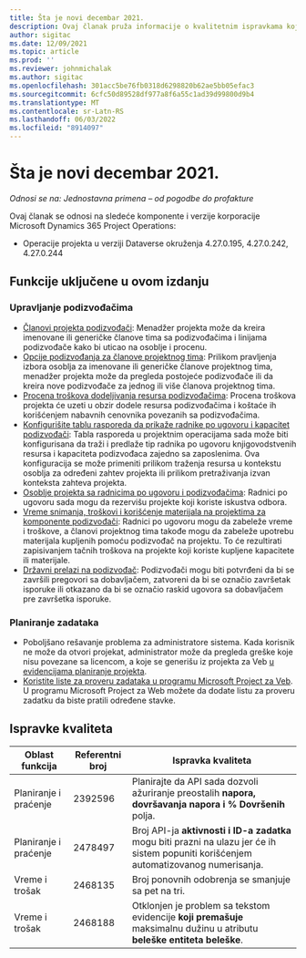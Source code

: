 ```yaml
---
title: Šta je novi decembar 2021.
description: Ovaj članak pruža informacije o kvalitetnim ispravkama koje su dostupne u decembru 2021.
author: sigitac
ms.date: 12/09/2021
ms.topic: article
ms.prod: ''
ms.reviewer: johnmichalak
ms.author: sigitac
ms.openlocfilehash: 301acc5be76fb0318d6298820b62ae5bb05efac3
ms.sourcegitcommit: 6cfc50d89528df977a8f6a55c1ad39d99800d9b4
ms.translationtype: MT
ms.contentlocale: sr-Latn-RS
ms.lasthandoff: 06/03/2022
ms.locfileid: "8914097"
---
```

# <a name="whats-new-december-2021---project-operations-lite-deployment"></a>Šta je novi decembar 2021.

_Odnosi se na: Jednostavna primena – od pogodbe do profakture_

Ovaj članak se odnosi na sledeće komponente i verzije korporacije Microsoft Dynamics 365 Project Operations:

- Operacije projekta u verziji Dataverse okruženja 4.27.0.195, 4.27.0.242, 4.27.0.244


## <a name="features-included-in-this-release"></a>Funkcije uključene u ovom izdanju

### <a name="subcontract-management"></a>Upravljanje podizvođačima 

- [Članovi projekta podizvođači](../subcontracting/subcontracting-project-team-members.md): Menadžer projekta može da kreira imenovane ili generičke članove tima sa podizvođačima i linijama podizvođače kako bi uticao na osoblje i procenu.
- [Opcije podizvođanja za članove projektnog tima](../subcontracting/subcon-options.md): Prilikom pravljenja izbora osoblja za imenovane ili generičke članove projektnog tima, menadžer projekta može da pregleda postojeće podizvođače ili da kreira nove podizvođače za jednog ili više članova projektnog tima. 
- [Procena troškova dodeljivanja resursa podizvođačima](../subcontracting/costing-subcon-ra.md): Procena troškova projekta će uzeti u obzir dodele resursa podizvođačima i koštaće ih korišćenjem nabavnih cenovnika povezanih sa podizvođačima. 
- [Konfigurišite tablu rasporeda da prikaže radnike po ugovoru i kapacitet podizvođači](../subcontracting/configure-sb-subcon.md): Tabla rasporeda u projektnim operacijama sada može biti konfigurisana da traži i predlaže tip radnika po ugovoru knjigovodstvenih resursa i kapaciteta podizvođaca zajedno sa zaposlenima. Ova konfiguracija se može primeniti prilikom traženja resursa u kontekstu osoblja za određeni zahtev projekta ili prilikom pretraživanja izvan konteksta zahteva projekta.
- [Osoblje projekta sa radnicima po ugovoru i podizvođačima](../subcontracting/staffing-cw.md): Radnici po ugovoru sada mogu da rezervišu projekte koji koriste iskustva odbora.
- [Vreme snimanja, troškovi i korišćenje materijala na projektima za komponente podizvođači](../subcontracting/recording-subcon-actuals.md): Radnici po ugovoru mogu da zabeleže vreme i troškove, a članovi projektnog tima takođe mogu da zabeleže upotrebu materijala kupljenih pomoću podizvođač na projektu. To će rezultirati zapisivanjem tačnih troškova na projekte koji koriste kupljene kapacitete ili materijale.
- [Državni prelazi na podizvođač](../subcontracting/subcon-states.md): Podizvođači mogu biti potvrđeni da bi se završili pregovori sa dobavljačem, zatvoreni da bi se označio završetak isporuke ili otkazano da bi se označio raskid ugovora sa dobavljačem pre završetka isporuke.

### <a name="task-planning"></a>Planiranje zadataka
- Poboljšano rešavanje problema za administratore sistema. Kada korisnik ne može da otvori projekat, administrator može da pregleda greške koje nisu povezane sa licencom, a koje se generišu iz projekta za Veb [u evidencijama planiranje projekta](../../project-management/schedule-api-logs.md).
- [Koristite liste za proveru zadataka u programu Microsoft Project za Veb](https://support.microsoft.com/en-us/office/use-task-checklists-in-microsoft-project-for-the-web-c69bcf73-5c75-4ad3-9893-6d6f92360e9c). U programu Microsoft Project za Web možete da dodate listu za proveru zadatku da biste pratili određene stavke.

## <a name="quality-updates"></a>Ispravke kvaliteta

| **Oblast funkcija** | **Referentni broj** | **Ispravka kvaliteta** |
| --- | --- | --- |
| Planiranje i praćenje | 2392596 | Planirajte da API sada dozvoli ažuriranje preostalih **napora, dovršavanja** **napora i** **% Dovršenih** polja. |
| Planiranje i praćenje | 2478497 | Broj API-ja **aktivnosti i** **ID-a zadatka** mogu biti prazni na ulazu jer će ih sistem popuniti korišćenjem automatizovanog numerisanja.|
| Vreme i trošak | 2468135 | Broj ponovnih odobrenja se smanjuje sa pet na tri. |
| Vreme i trošak | 2468188 | Otklonjen je problem sa tekstom evidencije **koji premašuje** maksimalnu dužinu u atributu **beleške entiteta beleške**. |
